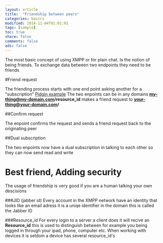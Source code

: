 ```yaml
---
layout: article
title:  "Friendship between peers"
categories: basics
modified: 2014-11-04T01:01:01
tags: [sample]
toc: true
share: false
comments: false
ads: false
---
```


The most basic concept of using XMPP or for plain chat. Is the notion of being friends. To exchange data between two endpoints they need to be friends 

#Friend request

The friending process starts with one end point asking another for a "subscription" [Pidgin example][pidgin-ex]
The two enpoints can be in any domains **my-thing@my-domain.com/resource_id** makes a friend request to **your-thing@your-domain.com/**

##Confirm request

The enpoint confirms the request and sends a friend request back to the originating peer

##Dual subscription

The two enpoints now have a dual subscription in talking to each other so they can now send read and write 

# Best friend, Adding security

The usage of friendship is very good if you are a human talking your own descisions  


###JID (jabber id)
Every account in the XMPP network have an identity that looks like an email adress it is a uniqe identifier in the domain this is called the Jabber ID

###Resource_id
For every login to a server a client does it will recive an **Resource_id** this is used to distinguish between for example you being logged in through your ipad, phone, computer etc.
When working with devices it is seldom a device has several resource_id's

[pidgin-ex]: http://im.about.com/od/imfornewusers/ss/pidgin-account-adding-contacts.htm

